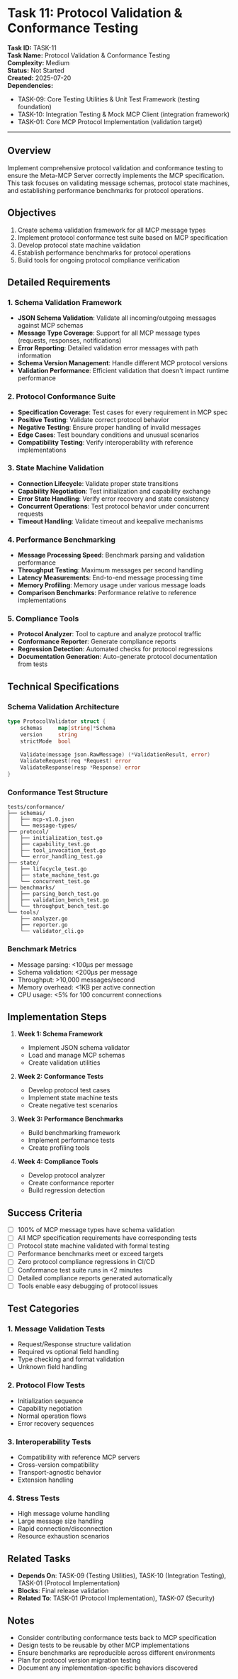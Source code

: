 # Task 11: Protocol Validation & Conformance Testing

**Task ID:** TASK-11  
**Task Name:** Protocol Validation & Conformance Testing  
**Complexity:** Medium  
**Status:** Not Started  
**Created:** 2025-07-20  
**Dependencies:** 
- TASK-09: Core Testing Utilities & Unit Test Framework (testing foundation)
- TASK-10: Integration Testing & Mock MCP Client (integration framework)
- TASK-01: Core MCP Protocol Implementation (validation target)

---

## Overview

Implement comprehensive protocol validation and conformance testing to ensure the Meta-MCP Server correctly implements the MCP specification. This task focuses on validating message schemas, protocol state machines, and establishing performance benchmarks for protocol operations.

## Objectives

1. Create schema validation framework for all MCP message types
2. Implement protocol conformance test suite based on MCP specification
3. Develop protocol state machine validation
4. Establish performance benchmarks for protocol operations
5. Build tools for ongoing protocol compliance verification

## Detailed Requirements

### 1. Schema Validation Framework
- **JSON Schema Validation**: Validate all incoming/outgoing messages against MCP schemas
- **Message Type Coverage**: Support for all MCP message types (requests, responses, notifications)
- **Error Reporting**: Detailed validation error messages with path information
- **Schema Version Management**: Handle different MCP protocol versions
- **Validation Performance**: Efficient validation that doesn't impact runtime performance

### 2. Protocol Conformance Suite
- **Specification Coverage**: Test cases for every requirement in MCP spec
- **Positive Testing**: Validate correct protocol behavior
- **Negative Testing**: Ensure proper handling of invalid messages
- **Edge Cases**: Test boundary conditions and unusual scenarios
- **Compatibility Testing**: Verify interoperability with reference implementations

### 3. State Machine Validation
- **Connection Lifecycle**: Validate proper state transitions
- **Capability Negotiation**: Test initialization and capability exchange
- **Error State Handling**: Verify error recovery and state consistency
- **Concurrent Operations**: Test protocol behavior under concurrent requests
- **Timeout Handling**: Validate timeout and keepalive mechanisms

### 4. Performance Benchmarking
- **Message Processing Speed**: Benchmark parsing and validation performance
- **Throughput Testing**: Maximum messages per second handling
- **Latency Measurements**: End-to-end message processing time
- **Memory Profiling**: Memory usage under various message loads
- **Comparison Benchmarks**: Performance relative to reference implementations

### 5. Compliance Tools
- **Protocol Analyzer**: Tool to capture and analyze protocol traffic
- **Conformance Reporter**: Generate compliance reports
- **Regression Detection**: Automated checks for protocol regressions
- **Documentation Generation**: Auto-generate protocol documentation from tests

## Technical Specifications

### Schema Validation Architecture
```go
type ProtocolValidator struct {
    schemas     map[string]*Schema
    version     string
    strictMode  bool
    
    Validate(message json.RawMessage) (*ValidationResult, error)
    ValidateRequest(req *Request) error
    ValidateResponse(resp *Response) error
}
```

### Conformance Test Structure
```
tests/conformance/
├── schemas/
│   ├── mcp-v1.0.json
│   └── message-types/
├── protocol/
│   ├── initialization_test.go
│   ├── capability_test.go
│   ├── tool_invocation_test.go
│   └── error_handling_test.go
├── state/
│   ├── lifecycle_test.go
│   ├── state_machine_test.go
│   └── concurrent_test.go
├── benchmarks/
│   ├── parsing_bench_test.go
│   ├── validation_bench_test.go
│   └── throughput_bench_test.go
└── tools/
    ├── analyzer.go
    ├── reporter.go
    └── validator_cli.go
```

### Benchmark Metrics
- Message parsing: <100μs per message
- Schema validation: <200μs per message
- Throughput: >10,000 messages/second
- Memory overhead: <1KB per active connection
- CPU usage: <5% for 100 concurrent connections

## Implementation Steps

1. **Week 1: Schema Framework**
   - Implement JSON schema validator
   - Load and manage MCP schemas
   - Create validation utilities

2. **Week 2: Conformance Tests**
   - Develop protocol test cases
   - Implement state machine tests
   - Create negative test scenarios

3. **Week 3: Performance Benchmarks**
   - Build benchmarking framework
   - Implement performance tests
   - Create profiling tools

4. **Week 4: Compliance Tools**
   - Develop protocol analyzer
   - Create conformance reporter
   - Build regression detection

## Success Criteria

- [ ] 100% of MCP message types have schema validation
- [ ] All MCP specification requirements have corresponding tests
- [ ] Protocol state machine validated with formal testing
- [ ] Performance benchmarks meet or exceed targets
- [ ] Zero protocol compliance regressions in CI/CD
- [ ] Conformance test suite runs in <2 minutes
- [ ] Detailed compliance reports generated automatically
- [ ] Tools enable easy debugging of protocol issues

## Test Categories

### 1. Message Validation Tests
- Request/Response structure validation
- Required vs optional field handling
- Type checking and format validation
- Unknown field handling

### 2. Protocol Flow Tests
- Initialization sequence
- Capability negotiation
- Normal operation flows
- Error recovery sequences

### 3. Interoperability Tests
- Compatibility with reference MCP servers
- Cross-version compatibility
- Transport-agnostic behavior
- Extension handling

### 4. Stress Tests
- High message volume handling
- Large message size handling
- Rapid connection/disconnection
- Resource exhaustion scenarios

## Related Tasks

- **Depends On**: TASK-09 (Testing Utilities), TASK-10 (Integration Testing), TASK-01 (Protocol Implementation)
- **Blocks**: Final release validation
- **Related To**: TASK-01 (Protocol Implementation), TASK-07 (Security)

## Notes

- Consider contributing conformance tests back to MCP specification
- Design tests to be reusable by other MCP implementations
- Ensure benchmarks are reproducible across different environments
- Plan for protocol version migration testing
- Document any implementation-specific behaviors discovered